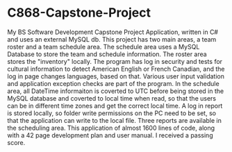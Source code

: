 # C868-Capstone-Project
My BS Software Development Capstone Project Application, written in C# and uses an external MySQL db. This project has two main areas, a team roster and a team schedule area. The schedule area uses a MySQL Database to store the team and schedule information. The roster area stores the "inventory" locally. The program has log in security and tests for cultural information to detect American English or French Canadian, and the log in page changes languages, based on that. Various user input validation and application exception checks are part of the program. In the schedule area, all DateTime informaiton is coverted to UTC before being stored in the MySQL database and coverted to local time when read, so that the users can be in different time zones and get the correct local time. A log in report is stored locally, so folder write permissions on the PC need to be set, so that the application can write to the local file. Three reports are available in the scheduling area. This application of almost 1600 lines of code, along with a 42 page development plan and user manual. I received a passing score.
